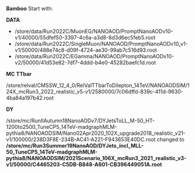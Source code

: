 **Bamboo**
Start with:
<!-- bambooRun -m hh_wwbb_run3.py:NanoBaseHHWWbb hh_wwbb_run3.yml -o output-test -->

**DATA**
<!-- dasgoclient -query "dataset dataset=/MuonEG/\*2022\*/NANOAOD" -->
- /store/data/Run2022C/MuonEG/NANOAOD/PromptNanoAODv10-v1/40000/55dfef50-3397-4c6a-a3d8-8d3d6ec5feb5.root
- /store/data/Run2022C/SingleMuon/NANOAOD/PromptNanoAODv10_v1-v1/50000/488e74c8-d09f-4724-ae30-99ab7c516d93.root
- /store/data/Run2022C/EGamma/NANOAOD/PromptNanoAODv10-v2/50000/41d53e82-7df7-4ddd-b4e0-45282baefc1d.root

**MC**
**TTbar**
<!-- dataset dataset=/*TTbarToDilepton*/*mcRun3*2022*/NANOAOD* -->
/store/relval/CMSSW\_12\_4\_0/RelValTTbarToDilepton\_14TeV/NANOAODSIM/124X\_mcRun3\_2022\_realistic\_v5-v1/2580000/7c06dffd-839c-411d-9630-4ba84a197b42.root

**DY**
<!-- dataset dataset=/*DYJets*14TeV*/*mcRun3*/NANOAOD* -->
/store/mc/RunIIAutumn18NanoAODv7/DYJetsToLL\_M-50\_HT-1200to2500\_TuneCP5\_14TeV-madgraphMLM-pythia8/NANOAODSIM/Nano02Apr2020\_102X\_upgrade2018\_realistic\_v21-v1/100000/238D3F8E-234B-AC41-A221-F943653E40DC.root
changed to **/store/mc/Run3Summer19NanoAOD/DYJets\_incl\_MLL-50\_TuneCP5\_14TeV-madgraphMLM-pythia8/NANOAODSIM/2021Scenario\_106X\_mcRun3\_2021\_realistic_v3-v1/50000/C4465203-C5DB-B848-A601-CB396449051A.root**

<!-- xrdcp root://cms-xrd-global.cern.ch////store....... -->
